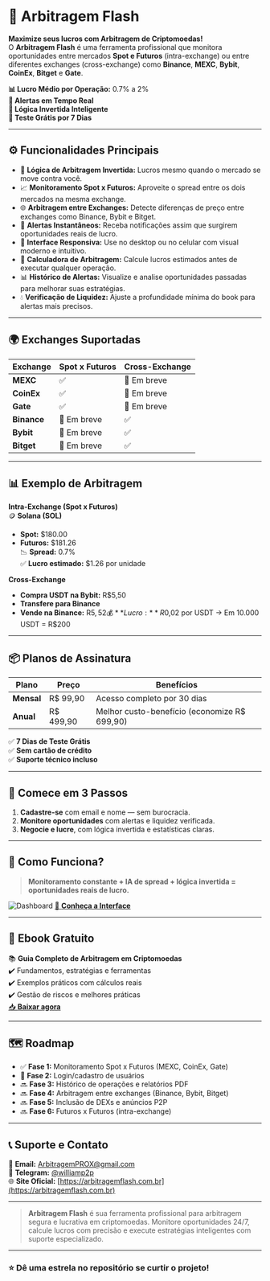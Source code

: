 # 🚀 Arbitragem Flash

**Maximize seus lucros com Arbitragem de Criptomoedas!**  
O **Arbitragem Flash** é uma ferramenta profissional que monitora oportunidades entre mercados **Spot e Futuros** (intra-exchange) ou entre diferentes exchanges (cross-exchange) como **Binance**, **MEXC**, **Bybit**, **CoinEx**, **Bitget** e **Gate**.

**📊 Lucro Médio por Operação:** 0.7% a 2%  
**🔔 Alertas em Tempo Real**  
**🧠 Lógica Invertida Inteligente**  
**🎯 Teste Grátis por 7 Dias**

---

## ⚙️ **Funcionalidades Principais**

- 🧠 **Lógica de Arbitragem Invertida:** Lucros mesmo quando o mercado se move contra você.
- 📈 **Monitoramento Spot x Futuros:** Aproveite o spread entre os dois mercados na mesma exchange.
- 🌐 **Arbitragem entre Exchanges:** Detecte diferenças de preço entre exchanges como Binance, Bybit e Bitget.
- 🔔 **Alertas Instantâneos:** Receba notificações assim que surgirem oportunidades reais de lucro.
- 📱 **Interface Responsiva:** Use no desktop ou no celular com visual moderno e intuitivo.
- 🧮 **Calculadora de Arbitragem:** Calcule lucros estimados antes de executar qualquer operação.
- 📊 **Histórico de Alertas:** Visualize e analise oportunidades passadas para melhorar suas estratégias.
- 💧 **Verificação de Liquidez:** Ajuste a profundidade mínima do book para alertas mais precisos.

---

## 🌍 **Exchanges Suportadas**

| **Exchange** | **Spot x Futuros** | **Cross-Exchange** |
|--------------|--------------------|--------------------|
| **MEXC**     | ✅                 | 🚧 Em breve        |
| **CoinEx**   | ✅                 | 🚧 Em breve        |
| **Gate**     | ✅                 | 🚧 Em breve        |
| **Binance**  | 🚧 Em breve        | ✅                 |
| **Bybit**    | 🚧 Em breve        | ✅                 |
| **Bitget**   | 🚧 Em breve        | ✅                 |

---

## 📊 **Exemplo de Arbitragem**

**Intra-Exchange (Spot x Futuros)**  
🪙 **Solana (SOL)**  
- **Spot:** $180.00  
- **Futuros:** $181.26  
📉 **Spread:** 0.7%  
✅ **Lucro estimado:** $1.26 por unidade

**Cross-Exchange**  
- **Compra USDT na Bybit:** R$5,50  
- **Transfere para Binance**  
- **Vende na Binance:** R$5,52  
💰 **Lucro:** R$0,02 por USDT → Em 10.000 USDT = R$200

---

## 📦 **Planos de Assinatura**

| **Plano**   | **Preço**  | **Benefícios**                           |
|-------------|------------|------------------------------------------|
| **Mensal**  | R$ 99,90   | Acesso completo por 30 dias              |
| **Anual**   | R$ 499,90  | Melhor custo-benefício (economize R$ 699,90) |

✅ **7 Dias de Teste Grátis**  
✅ **Sem cartão de crédito**  
✅ **Suporte técnico incluso**

---

## 📲 **Comece em 3 Passos**

1. **Cadastre-se** com email e nome — sem burocracia.  
2. **Monitore oportunidades** com alertas e liquidez verificada.  
3. **Negocie e lucre**, com lógica invertida e estatísticas claras.

---

## 🧠 **Como Funciona?**

> **Monitoramento constante + IA de spread + lógica invertida = oportunidades reais de lucro.**

![Dashboard](https://i.imgur.com/j1C94Eb_d.webp?maxwidth=760&fidelity=grand)
[🔗 **Conheça a Interface**](https://arbitragemflash.com.br)

---

## 📘 **Ebook Gratuito**

📚 **Guia Completo de Arbitragem em Criptomoedas**  
✔️ Fundamentos, estratégias e ferramentas  
✔️ Exemplos práticos com cálculos reais  
✔️ Gestão de riscos e melhores práticas  
[📥 **Baixar agora**](https://arbitragemflash.com.br/Ebook.pdf)

---

## 🗺️ **Roadmap**

- ✅ **Fase 1:** Monitoramento Spot x Futuros (MEXC, CoinEx, Gate)  
- 🚧 **Fase 2:** Login/cadastro de usuários  
- 🔜 **Fase 3:** Histórico de operações e relatórios PDF  
- 🔜 **Fase 4:** Arbitragem entre exchanges (Binance, Bybit, Bitget)  
- 🔜 **Fase 5:** Inclusão de DEXs e anúncios P2P  
- 🔜 **Fase 6:** Futuros x Futuros (intra-exchange)

---

## 📞 **Suporte e Contato**

📧 **Email:** ArbitragemPROX@gmail.com  
📲 **Telegram:** [@williamp2p](https://t.me/williamp2p)  
🌐 **Site Oficial:** [https://arbitragemflash.com.br](https://arbitragemflash.com.br)

---

> **Arbitragem Flash** é sua ferramenta profissional para arbitragem segura e lucrativa em criptomoedas. Monitore oportunidades 24/7, calcule lucros com precisão e execute estratégias inteligentes com suporte especializado.

---

### ⭐️ **Dê uma estrela no repositório se curtir o projeto!**
